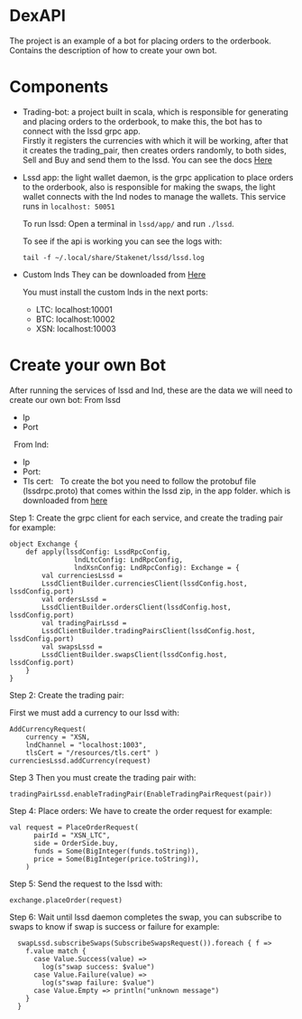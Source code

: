 # DexAPI
The project is an example of a bot for placing orders to the orderbook.
Contains the description of how to create your own bot.

# Components

* Trading-bot: a project built in scala, which is responsible for generating and placing orders to the orderbook, to make this, the bot has to connect with the lssd grpc app.  
Firstly it registers the currencies with which it will be working, after that it creates the trading_pair, then creates orders randomly, to both sides, Sell and Buy and send them to the lssd. You can see the docs [Here](https://github.com/X9Developers/DexAPI/tree/master/trading-bot) 


* Lssd app: the light wallet daemon, is the grpc application to place orders to the orderbook, also is responsible for making the swaps, the light wallet connects with the lnd nodes to manage the wallets. 
This service runs in `localhost: 50051`

    To run lssd: Open a terminal in `lssd/app/` and run `./lssd`. 

    To see if the api is working you can see the logs with:   

    `tail -f ~/.local/share/Stakenet/lssd/lssd.log`


* Custom lnds 
    They can be downloaded from [Here](https://github.com/X9Developers/DexAPI/releases/download/v2020.01.23/customlnds.zip)

    You must install the custom lnds in the next ports:
    * LTC: localhost:10001
    * BTC: localhost:10002
    * XSN: localhost:10003

# Create your own Bot 

After running the services of lssd and lnd, these are the data we will need to create our own bot:
From lssd
* Ip
* Port

  From lnd:
* Ip
* Port:
* Tls cert:
 
To create the bot you need to follow the protobuf file (lssdrpc.proto) that comes within the lssd zip, in the app folder. which is downloaded from [here](https://github.com/X9Developers/DexAPI/releases/download/v2020.01.23/lssd.zip)


Step 1: Create the grpc client for each service,  and create the trading pair for example: 

    object Exchange {
        def apply(lssdConfig: LssdRpcConfig,
                    lndLtcConfig: LndRpcConfig,
                    lndXsnConfig: LndRpcConfig): Exchange = {
            val currenciesLssd =
            LssdClientBuilder.currenciesClient(lssdConfig.host, lssdConfig.port)
            val ordersLssd =
            LssdClientBuilder.ordersClient(lssdConfig.host, lssdConfig.port)
            val tradingPairLssd =
            LssdClientBuilder.tradingPairsClient(lssdConfig.host, lssdConfig.port)
            val swapsLssd =
            LssdClientBuilder.swapsClient(lssdConfig.host, lssdConfig.port)
        }
    }

Step 2: Create the trading pair: 

First we must add a currency to our lssd with: 

    AddCurrencyRequest(
        currency = "XSN,
        lndChannel = "localhost:1003",
        tlsCert = "/resources/tls.cert" )
    currenciesLssd.addCurrency(request)

Step 3 Then you must create the trading pair with:

    tradingPairLssd.enableTradingPair(EnableTradingPairRequest(pair))


Step 4: Place orders: 
We have to create the order request for example:

    val request = PlaceOrderRequest(
          pairId = "XSN_LTC",
          side = OrderSide.buy,
          funds = Some(BigInteger(funds.toString)),
          price = Some(BigInteger(price.toString)),
        )


Step 5: Send the request to the lssd with:

    exchange.placeOrder(request)

Step 6: Wait until lssd daemon completes the swap, you can subscribe to swaps to know if swap is success or failure for example: 

      swapLssd.subscribeSwaps(SubscribeSwapsRequest()).foreach { f =>
        f.value match {
          case Value.Success(value) =>
            log(s"swap success: $value")
          case Value.Failure(value) =>
            log(s"swap failure: $value")
          case Value.Empty => println("unknown message")
        }
      }

